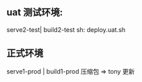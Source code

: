 ## uat 测试环境:

serve2-test| build2-test sh: deploy.uat.sh

## 正式环境

serve1-prod | build1-prod 压缩包 => tony 更新
